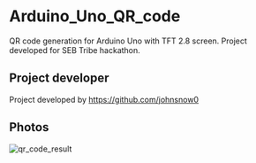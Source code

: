 # Arduino_Uno_QR_code
QR code generation for Arduino Uno with TFT 2.8 screen. Project developed for SEB Tribe hackathon.

## Project developer

Project developed by https://github.com/johnsnow0

## Photos
![qr_code_result](https://user-images.githubusercontent.com/33583122/228896668-2275b6d8-dde7-4d18-8163-31241bb4a042.png)
